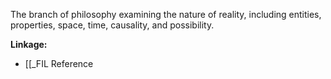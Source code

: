 The branch of philosophy examining the nature of reality, including entities, properties, space, time, causality, and possibility.

**Linkage:**
- [[_FIL Reference
